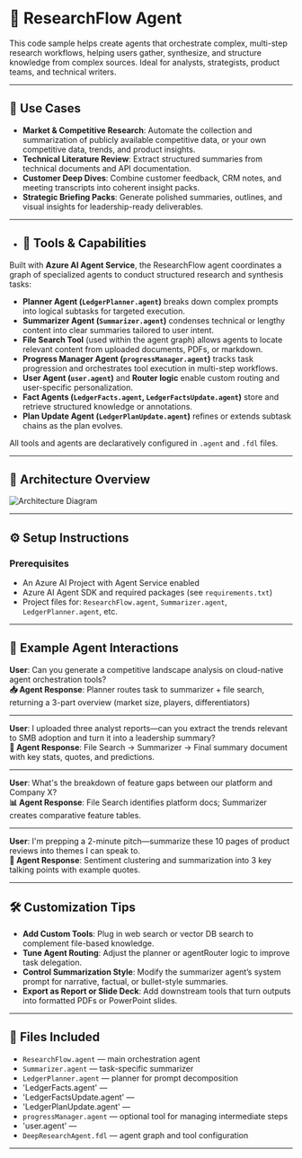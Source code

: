 # 🧠 ResearchFlow Agent

This code sample helps create agents that orchestrate complex, multi-step research workflows, helping users gather, synthesize, and structure knowledge from complex sources. Ideal for analysts, strategists, product teams, and technical writers.

---

## 💼 Use Cases

- **Market & Competitive Research**: Automate the collection and summarization of publicly available competitive data, or your own competitive data, trends, and product insights.
- **Technical Literature Review**: Extract structured summaries from technical documents and API documentation.
- **Customer Deep Dives**: Combine customer feedback, CRM notes, and meeting transcripts into coherent insight packs.
- **Strategic Briefing Packs**: Generate polished summaries, outlines, and visual insights for leadership-ready deliverables.

---

- ## 🧩 Tools & Capabilities

Built with **Azure AI Agent Service**, the ResearchFlow agent coordinates a graph of specialized agents to conduct structured research and synthesis tasks:

- **Planner Agent (`LedgerPlanner.agent`)** breaks down complex prompts into logical subtasks for targeted execution.
- **Summarizer Agent (`Summarizer.agent`)** condenses technical or lengthy content into clear summaries tailored to user intent.
- **File Search Tool** (used within the agent graph) allows agents to locate relevant content from uploaded documents, PDFs, or markdown.
- **Progress Manager Agent (`progressManager.agent`)** tracks task progression and orchestrates tool execution in multi-step workflows.
- **User Agent (`user.agent`)** and **Router logic** enable custom routing and user-specific personalization.
- **Fact Agents (`LedgerFacts.agent`, `LedgerFactsUpdate.agent`)** store and retrieve structured knowledge or annotations.
- **Plan Update Agent (`LedgerPlanUpdate.agent`)** refines or extends subtask chains as the plan evolves.

All tools and agents are declaratively configured in `.agent` and `.fdl` files.

---

## 🧠 Architecture Overview

![Architecture Diagram](assets/architecture-researchflow.png)

---

## ⚙️ Setup Instructions

### Prerequisites

- An Azure AI Project with Agent Service enabled
- Azure AI Agent SDK and required packages (see `requirements.txt`)
- Project files for: `ResearchFlow.agent`, `Summarizer.agent`, `LedgerPlanner.agent`, etc.

---

## 💬 Example Agent Interactions

**User**: Can you generate a competitive landscape analysis on cloud-native agent orchestration tools?  
**📥 Agent Response**: Planner routes task to summarizer + file search, returning a 3-part overview (market size, players, differentiators)

---

**User**: I uploaded three analyst reports—can you extract the trends relevant to SMB adoption and turn it into a leadership summary?  
**📄 Agent Response**: File Search → Summarizer → Final summary document with key stats, quotes, and predictions.

---

**User**: What's the breakdown of feature gaps between our platform and Company X?  
**📊 Agent Response**: File Search identifies platform docs; Summarizer creates comparative feature tables.

---

**User**: I'm prepping a 2-minute pitch—summarize these 10 pages of product reviews into themes I can speak to.  
**🧠 Agent Response**: Sentiment clustering and summarization into 3 key talking points with example quotes.

---

## 🛠 Customization Tips

- **Add Custom Tools**: Plug in web search or vector DB search to complement file-based knowledge.
- **Tune Agent Routing**: Adjust the planner or agentRouter logic to improve task delegation.
- **Control Summarization Style**: Modify the summarizer agent’s system prompt for narrative, factual, or bullet-style summaries.
- **Export as Report or Slide Deck**: Add downstream tools that turn outputs into formatted PDFs or PowerPoint slides.

---

## 📁 Files Included

- `ResearchFlow.agent` — main orchestration agent
- `Summarizer.agent` — task-specific summarizer
- `LedgerPlanner.agent` — planner for prompt decomposition
- 'LedgerFacts.agent' —
- 'LedgerFactsUpdate.agent' —
- 'LedgerPlanUpdate.agent' —
- `progressManager.agent` — optional tool for managing intermediate steps
- 'user.agent' —
- `DeepResearchAgent.fdl` — agent graph and tool configuration

---


